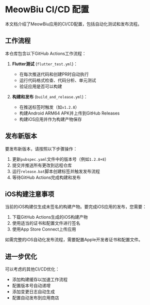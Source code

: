 # MeowBiu CI/CD 配置

本文档介绍了MeowBiu应用的CI/CD配置，包括自动化测试和发布流程。

## 工作流程

本仓库包含以下GitHub Actions工作流程：

1. **Flutter测试** (`flutter_test.yml`)：
   - 在每次推送代码和创建PR时自动执行
   - 运行代码格式检查、代码分析、单元测试
   - 验证应用是否可以构建

2. **构建和发布** (`build_and_release.yml`)：
   - 在推送标签时触发（如`v1.2.8`）
   - 构建Android ARM64 APK并上传到GitHub Releases
   - 构建iOS应用并作为构建产物保存

## 发布新版本

要发布新版本，请按照以下步骤操作：

1. 更新`pubspec.yaml`文件中的版本号（例如`1.2.8+8`）
2. 提交并推送所有更改到远程仓库
3. 运行`release.bat`脚本创建标签并触发发布流程
4. 等待GitHub Actions完成构建和发布

## iOS构建注意事项

当前的iOS构建仅生成未签名的构建产物。要完成iOS应用的发布，您需要：

1. 下载GitHub Actions生成的iOS构建产物
2. 使用适当的证书和配置文件进行签名
3. 使用App Store Connect上传应用

如需完整的iOS自动化发布流程，需要配置Apple开发者证书和配置文件。

## 进一步优化

可以考虑的其他CI/CD优化：

- 添加构建缓存以加速工作流程
- 配置版本号自动递增
- 添加变更日志自动生成
- 配置自动发布到应用商店 